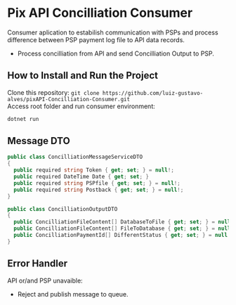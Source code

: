 # Pix API Concilliation Consumer

Consumer aplication to estabilish communication with PSPs and process difference between PSP payment log file to API data records.
- Process concilliation from API and send Concilliation Output to PSP.

## How to Install and Run the Project
Clone this repository: `git clone https://github.com/luiz-gustavo-alves/pixAPI-Concilliation-Consumer.git`
<br>
Access root folder and run consumer environment:
```bash
dotnet run
```

## Message DTO
```c#
public class ConcilliationMessageServiceDTO
{
  public required string Token { get; set; } = null!;
  public required DateTime Date { get; set; }
  public required string PSPfile { get; set; } = null!;
  public required string Postback { get; set; } = null!;
}

public class ConcilliationOutputDTO
{
  public ConcilliationFileContent[] DatabaseToFile { get; set; } = null!;
  public ConcilliationFileContent[] FileToDatabase { get; set; } = null!;
  public ConcilliationPaymentId[] DifferentStatus { get; set; } = null!;
}
```

## Error Handler

API or/and PSP unavaible:
  - Reject and publish message to queue.

